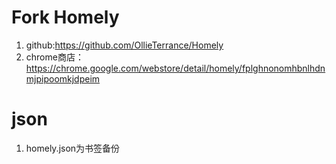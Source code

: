 # Fork Homely
1. github:https://github.com/OllieTerrance/Homely
2. chrome商店：https://chrome.google.com/webstore/detail/homely/fplghnonomhbnlhdnmjpipoomkjdpeim
# json
1. homely.json为书签备份
